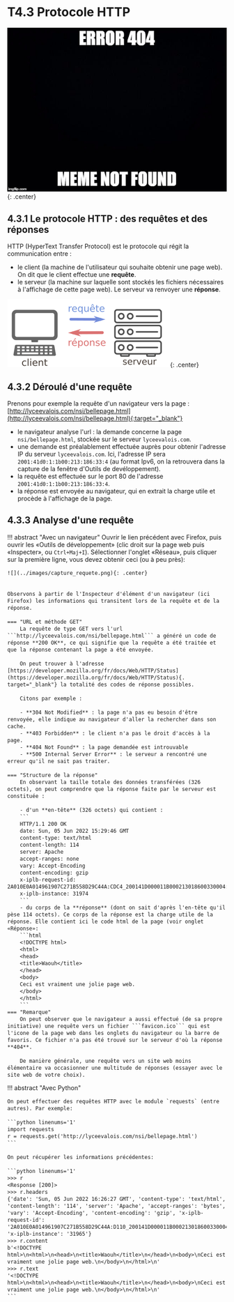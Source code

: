 # T4.3 Protocole HTTP

![](../images/meme_404.jpg){: .center} 

## 4.3.1 Le protocole HTTP : des requêtes et des réponses

HTTP (HyperText Transfer Protocol) est le protocole qui régit la communication entre :  

- le client (la machine de l'utilisateur qui souhaite obtenir une page web). On dit que le client effectue une **requête**.  
- le serveur (la machine sur laquelle sont stockés les fichiers nécessaires à l'affichage de cette page web). Le serveur va renvoyer une **réponse**.
 

![image](../images/requete2.png){: .center}


## 4.3.2 Déroulé d'une requête

Prenons pour exemple la requête d'un navigateur vers la page : [http://lyceevalois.com/nsi/bellepage.html](http://lyceevalois.com/nsi/bellepage.html){:target="_blank"} 

- le navigateur analyse l'url : la demande concerne la page ```nsi/bellepage.html```, stockée sur le serveur ```lyceevalois.com```.  
- une demande est préalablement effectuée auprès pour obtenir l'adresse IP du serveur `lyceevalois.com`. Ici, l'adresse IP sera ```2001:41d0:1:1b00:213:186:33:4``` (au format Ipv6, on la retrouvera dans la capture de la fenêtre d'Outils de devéloppement).
- la requête est effectuée sur le port 80 de l'adresse ```2001:41d0:1:1b00:213:186:33:4```.
- la réponse est envoyée au navigateur, qui en extrait la charge utile et procède à l'affichage de la page.


## 4.3.3 Analyse d'une requête

!!! abstract "Avec un navigateur"
    Ouvrir le lien précédent avec Firefox, puis ouvrir les «Outils de développement» (clic droit sur la page web puis «Inspecter», ou `Ctrl+Maj+I`). Sélectionner l'onglet «Réseau», puis cliquer sur la première ligne, vous devez obtenir ceci (ou à peu près):

    ![](../images/capture_requete.png){: .center} 


    Observons à partir de l'Inspecteur d'élément d'un navigateur (ici Firefox) les informations qui transitent lors de la requête et de la réponse.

    === "URL et méthode GET"
        La requête de type GET vers l'url ```http://lyceevalois.com/nsi/bellepage.html``` a généré un code de réponse **200 OK**, ce qui signifie que la requête a été traitée et que la réponse contenant la page a été envoyée.

        On peut trouver à l'adresse [https://developer.mozilla.org/fr/docs/Web/HTTP/Status](https://developer.mozilla.org/fr/docs/Web/HTTP/Status){. target="_blank"} la totalité des codes de réponse possibles. 

        Citons par exemple : 

        - **304 Not Modified** : la page n'a pas eu besoin d'être renvoyée, elle indique au navigateur d'aller la rechercher dans son cache. 
        - **403 Forbidden** : le client n'a pas le droit d'accès à la page.
        - **404 Not Found** : la page demandée est introuvable
        - **500 Internal Server Error** : le serveur a rencontré une erreur qu'il ne sait pas traiter.

    === "Structure de la réponse"
        En observant la taille totale des données transférées (326 octets), on peut comprendre que la réponse faite par le serveur est constituée :

        - d'un **en-tête** (326 octets) qui contient :
        ```
        HTTP/1.1 200 OK
        date: Sun, 05 Jun 2022 15:29:46 GMT
        content-type: text/html
        content-length: 114
        server: Apache
        accept-ranges: none
        vary: Accept-Encoding
        content-encoding: gzip
        x-iplb-request-id: 2A010E0A014961907C271B558D29C44A:CDC4_200141D000011B000213018600330004:0050_629CCBE4_09CC:1CBC3
        x-iplb-instance: 31974
        ``` 
        - du corps de la **réponse** (dont on sait d'après l'en-tête qu'il pèse 114 octets). Ce corps de la réponse est la charge utile de la réponse. Elle contient ici le code html de la page (voir onglet «Réponse»:
        ```html
        <!DOCTYPE html>
        <html>
        <head>
        <title>Waouh</title>
        </head>
        <body>
        Ceci est vraiment une jolie page web.
        </body>
        </html>
        ```
    === "Remarque"
        On peut observer que le navigateur a aussi effectué (de sa propre initiative) une requête vers un fichier ```favicon.ico``` qui est l'icone de la page web dans les onglets du navigateur ou la barre de favoris. Ce fichier n'a pas été trouvé sur le serveur d'où la réponse **404**.

        De manière générale, une requête vers un site web moins élémentaire va occasionner une multitude de réponses (essayer avec le site web de votre choix).


!!! abstract "Avec Python"

    On peut effectuer des requêtes HTTP avec le module `requests` (entre autres). Par exemple:

    ```python linenums='1'
    import requests
    r = requests.get('http://lyceevalois.com/nsi/bellepage.html')
    ```

    On peut récupérer les informations précédentes:

    ```python linenums='1'
    >>> r
    <Response [200]>
    >>> r.headers
    {'date': 'Sun, 05 Jun 2022 16:26:27 GMT', 'content-type': 'text/html', 'content-length': '114', 'server': 'Apache', 'accept-ranges': 'bytes', 'vary': 'Accept-Encoding', 'content-encoding': 'gzip', 'x-iplb-request-id': '2A010E0A014961907C271B558D29C44A:D110_200141D000011B000213018600330004:0050_629CD934_10A81:D667', 'x-iplb-instance': '31965'}
    >>> r.content
    b'<!DOCTYPE html>\n<html>\n<head>\n<title>Waouh</title>\n</head>\n<body>\nCeci est vraiment une jolie page web.\n</body>\n</html>\n'
    >>> r.text
    '<!DOCTYPE html>\n<html>\n<head>\n<title>Waouh</title>\n</head>\n<body>\nCeci est vraiment une jolie page web.\n</body>\n</html>\n'
    ```
        